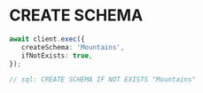 # CREATE SCHEMA


```typescript
await client.exec({
   createSchema: 'Mountains',
   ifNotExists: true,
});

// sql: CREATE SCHEMA IF NOT EXISTS "Mountains"
```
